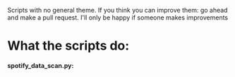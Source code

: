 Scripts with no general theme.
If you think you can improve them: go ahead and make a pull request.
I'll only be happy if someone makes improvements

# What the scripts do:

#### spotify_data_scan.py: